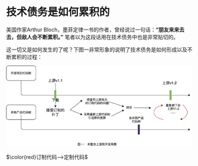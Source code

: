 # 技术债务是如何累积的

美国作家Arthur Bloch，墨菲定律一书的作者，曾经说过一句话：**“朋友来来去去，但敌人会不断累积。”** 笔者以为这段话用在技术债务中也是非常贴切的。

这一切又是如何发生的了呢？下图一非常形象的说明了技术债务是如何形成以及不断累积的过程：

 ![](open-source-tech-debt.png)
 
$\color{red}订制代码-->定制代码$
